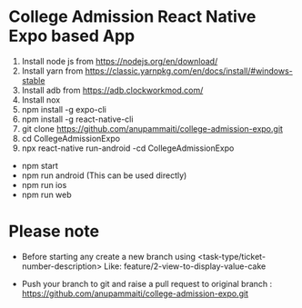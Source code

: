 # College Admission React Native Expo based App
1. Install node js from https://nodejs.org/en/download/
2. Install yarn from https://classic.yarnpkg.com/en/docs/install/#windows-stable
3. Install adb from https://adb.clockworkmod.com/
4. Install nox
5. npm install -g expo-cli
6. npm install -g react-native-cli
7. git clone https://github.com/anupammaiti/college-admission-expo.git
8. cd CollegeAdmissionExpo
9. npx react-native run-android
-cd CollegeAdmissionExpo
- npm start
- npm run android (This can be used directly)
- npm run ios 
- npm run web


# Please note 
- Before starting any create a new branch using <task-type/ticket-number-description>
Like: feature/2-view-to-display-value-cake

- Push your branch to git and raise a pull request to original branch : https://github.com/anupammaiti/college-admission-expo.git